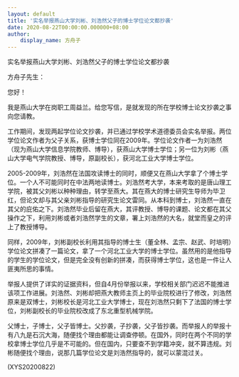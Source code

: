```yaml
---
layout: default
title: '实名举报燕山大学刘彬、刘浩然父子的博士学位论文都抄袭'
date: 2020-08-22T00:00:00.000000+08:00
author:
    display_name: 方舟子
---
```


实名举报燕山大学刘彬、刘浩然父子的博士学位论文都抄袭

方舟子先生：

您好！

我是燕山大学在岗职工周益兰。给您写信，是就发现的所在学校博士论文抄袭之事向您请教。

工作期间，发现两起学位论文抄袭，并已通过学校学术道德委员会实名举报。两位学位论文作者为父子关系，获博士学位同在2009年。学位论文作者一为刘浩然（现为燕山大学信息学院教师、博导），获燕山大学博士学位；另一位为刘彬（燕山大学电气学院教授、博导，原副校长），获河北工业大学博士学位。

2005-2009年，刘浩然在法国攻读博士的同时，顺便又在燕山大学拿了个博士学位。一个人不可能同时在中法两地读博士。刘浩然考大学，本来考取的是唐山理工学院，被其父刘彬以种种理由，转学至燕大。其在燕大的博士研究生导师为毕卫红，但论文却与其父亲刘彬指导的研究生论文雷同。从本科到博士，刘浩然一直在其父的庇佑之下。刘浩然毕业后留在燕大，其评教授、博导的课题、论文都在其父操作之下，利用刘彬或者刘浩然学生的文章，署上刘浩然的大名，就堂而皇之的评上了教授博导。

同样，2009年，刘彬副校长利用其指导的博士生（董全林、孟宗、赵武、时培明）学位论文拼凑了一篇论文，拿了一个河北工业大学的博士学位。虽然用的是他指导的学生的学位论文，但是完全没有创新的拼凑，而获得博士学位，这也是一件让人匪夷所思的事情。

举报人提供了详实的证据资料，但自4月份举报以来，学校相关部门迟迟不能推进该项工作进展。刘浩然、刘彬却把燕大教师主页上的毕业院校进行了修改，刘浩然原来是双博士，刘彬校长是河北工业大学博士，现在刘浩然只剩下了法国的博士学位，刘彬副校长的毕业院校改成了东北重型机械学院。

父博士，子博士，父子皆博士。父抄袭，子抄袭，父子皆抄袭。而举报人的举报十有八九是石沉大海，随便找个理由都能让调查停顿。在国外，同时在两个不同的学校拿博士学位几乎是不可能的。但在国内，只要查不到学籍冲突，就不算违规。刘彬随便找个理由，说那几篇学位论文是刘浩然指导的，就可以蒙混过关。

(XYS20200822)

